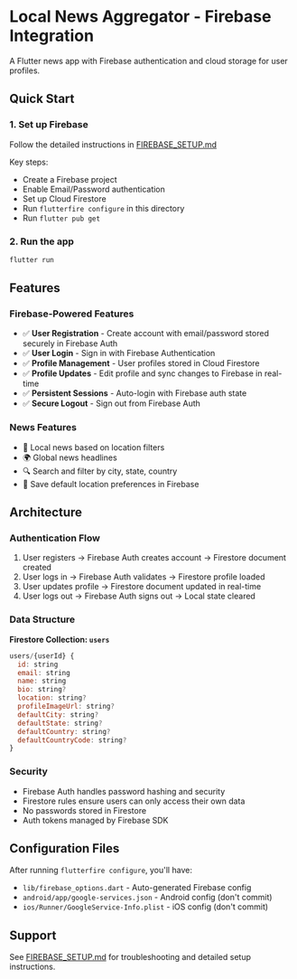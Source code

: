 # Local News Aggregator - Firebase Integration

A Flutter news app with Firebase authentication and cloud storage for user profiles.

## Quick Start

### 1. Set up Firebase
Follow the detailed instructions in [FIREBASE_SETUP.md](FIREBASE_SETUP.md)

Key steps:
- Create a Firebase project
- Enable Email/Password authentication  
- Set up Cloud Firestore
- Run `flutterfire configure` in this directory
- Run `flutter pub get`

### 2. Run the app
```bash
flutter run
```

## Features

### Firebase-Powered Features
- ✅ **User Registration** - Create account with email/password stored securely in Firebase Auth
- ✅ **User Login** - Sign in with Firebase Authentication
- ✅ **Profile Management** - User profiles stored in Cloud Firestore
- ✅ **Profile Updates** - Edit profile and sync changes to Firebase in real-time
- ✅ **Persistent Sessions** - Auto-login with Firebase auth state
- ✅ **Secure Logout** - Sign out from Firebase Auth

### News Features
- 📰 Local news based on location filters
- 🌍 Global news headlines
- 🔍 Search and filter by city, state, country
- 📌 Save default location preferences in Firebase

## Architecture

### Authentication Flow
1. User registers → Firebase Auth creates account → Firestore document created
2. User logs in → Firebase Auth validates → Firestore profile loaded
3. User updates profile → Firestore document updated in real-time
4. User logs out → Firebase Auth signs out → Local state cleared

### Data Structure

**Firestore Collection: `users`**
```javascript
users/{userId} {
  id: string
  email: string
  name: string
  bio: string?
  location: string?
  profileImageUrl: string?
  defaultCity: string?
  defaultState: string?
  defaultCountry: string?
  defaultCountryCode: string?
}
```

### Security
- Firebase Auth handles password hashing and security
- Firestore rules ensure users can only access their own data
- No passwords stored in Firestore
- Auth tokens managed by Firebase SDK

## Configuration Files

After running `flutterfire configure`, you'll have:
- `lib/firebase_options.dart` - Auto-generated Firebase config
- `android/app/google-services.json` - Android config (don't commit)
- `ios/Runner/GoogleService-Info.plist` - iOS config (don't commit)

## Support

See [FIREBASE_SETUP.md](FIREBASE_SETUP.md) for troubleshooting and detailed setup instructions.
